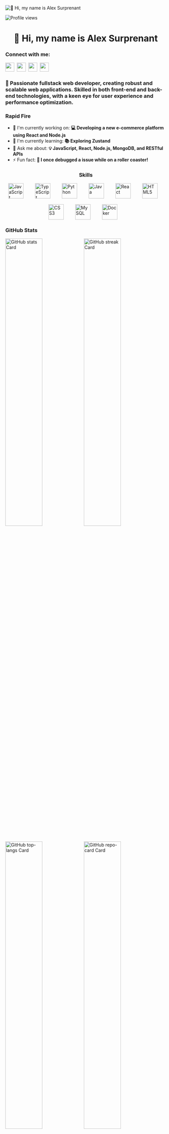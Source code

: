 ![👋 Hi, my name is Alex Surprenant](https://scrimba.com/articles/content/images/size/w2000/2022/08/Coding-or-Programming_-What-Is-the-Difference_-main-1.png)

![Profile views](https://komarev.com/ghpvc/?username=Soup098&label=Profile%20views&color=0e75b6&style=flat)

<div id="toc">
  <ul align="center" style="list-style: none">
    <summary>
      <h1>
        👋 Hi, my name is Alex Surprenant
      </h1>
    </summary>
  </ul>
</div>

**<h3 align="left">Connect with me:</h3>** 
<p align="left"><a href="https://www.linkedin.com/in/sushil-magare" target="_blank"><img src="https://img.shields.io/badge/LinkedIn-0077B5?logo=linkedin&logoColor=white" height="28" style="margin-right: 4px"></a> <a href="https://twitter.com/Sushil__SM" target="_blank"><img src="https://img.shields.io/badge/Twitter-000000?logo=X&logoColor=white" height="28" style="margin-right: 4px"></a> <a href="alex.soup89@gmail.com" target="_blank"><img src="https://img.shields.io/badge/Gmail-D14836?style=for-the-badge&logo=gmail&logoColor=white" height="28" style="margin-right: 4px"></a> <a href="https://github.com/Soup098" target="_blank"><img src="https://img.shields.io/badge/GitHub-100000?style=for-the-badge&logo=github&logoColor=white" height="28" style="margin-right: 4px"></a></p>

 **<h3 align="left">🚀 Passionate fullstack web developer, creating robust and scalable web applications. Skilled in both front-end and back-end technologies, with a keen eye for user experience and performance optimization.</h3>**

**<h3 align="left">Rapid Fire</h3>**

- 💼 I'm currently working on: **💻 Developing a new e-commerce platform using React and Node.js**
- 🌱 I'm currently learning: **📚 Exploring Zustand**
- 💬 Ask me about: **💡 JavaScript, React, Node.js, MongoDB, and RESTful APIs**
- ⚡ Fun fact: **🎢 I once debugged a issue while on a roller coaster!**

 **<h3 align="center">Skills</h3>**

<div style="display: flex; flex-wrap: wrap; gap: 18px; justify-content: center;"><img src="https://cdn.jsdelivr.net/gh/devicons/devicon/icons/javascript/javascript-original.svg" height="48" alt="JavaScript" style="margin-right: 18px"> <img src="https://cdn.jsdelivr.net/gh/devicons/devicon/icons/typescript/typescript-original.svg" height="48" alt="TypeScript" style="margin-right: 18px"> <img src="https://cdn.jsdelivr.net/gh/devicons/devicon/icons/python/python-original.svg" height="48" alt="Python" style="margin-right: 18px"> <img src="https://cdn.jsdelivr.net/gh/devicons/devicon@latest/icons/java/java-original-wordmark.svg" height="48" alt="Java" style="margin-right: 18px"> <img src="https://cdn.jsdelivr.net/gh/devicons/devicon@latest/icons/react/react-original-wordmark.svg" height="48" alt="React" style="margin-right: 18px"> <img src="https://cdn.jsdelivr.net/gh/devicons/devicon@latest/icons/html5/html5-original-wordmark.svg" height="48" alt="HTML5" style="margin-right: 18px"> <img src="https://cdn.jsdelivr.net/gh/devicons/devicon@latest/icons/css3/css3-original-wordmark.svg" height="48" alt="CSS3" style="margin-right: 18px"> <img src="https://cdn.jsdelivr.net/gh/devicons/devicon@latest/icons/mysql/mysql-original-wordmark.svg" height="48" alt="MySQL" style="margin-right: 18px"> <img src="https://cdn.jsdelivr.net/gh/devicons/devicon@latest/icons/docker/docker-original-wordmark.svg" height="48" alt="Docker" style="margin-right: 18px"></div>

 **<h3 align="left">GitHub Stats</h3>**

<p align="left">
  <img width="48%" src="https://github-readme-stats.vercel.app/api?username=sushilmagare10&theme=react&hide_title=false&hide_rank=false&show_icons=false&include_all_commits=false&count_private=true&line_height=23" alt="GitHub stats Card" />
  <img width="48%" src="https://streak-stats.demolab.com/?user=sushilmagare10&theme=react&hide_border=false&date_format=M+j%5B%2C+Y%5D&mode=daily&hide_total_contributions=false&hide_current_streak=false&hide_longest_streak=false&card_height=200" alt="GitHub streak Card" />
</p>

<p align="left">
  <img width="48%" src="https://github-readme-stats.vercel.app/api/top-langs?username=sushilmagare10&theme=react&hide_title=false&layout=compact&langs_count=6&hide_progress=false&card_width=400" alt="GitHub top-langs Card" />
  <img width="48%" src="https://github-readme-stats.vercel.app/api/pin/?username=sushilmagare10&repo=Bubble&bg_color=35%2C2dd4bf%2C784BA0%2C2B86C5&show_owner=true&title_color=fff&text_color=fff&icon_color=fff" alt="GitHub repo-card Card" />
</p>

 **<h3 align="left">Support Me</h3>**

<p align="left"><a href="https://ko-fi.com/sushil_" target="_blank"><img src="https://img.shields.io/badge/Ko--fi-343B45?logo=kofi&logoColor=Black" height="36" style="margin-right: 4px"></a></p>

